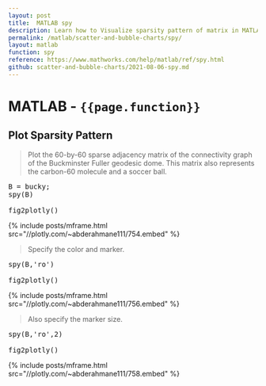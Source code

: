 ```yaml
---
layout: post
title:  MATLAB spy
description: Learn how to Visualize sparsity pattern of matrix in MATLAB, then publish them to the Web with Plotly.
permalink: /matlab/scatter-and-bubble-charts/spy/
layout: matlab
function: spy
reference: https://www.mathworks.com/help/matlab/ref/spy.html
github: scatter-and-bubble-charts/2021-08-06-spy.md
---
```


# MATLAB - `{{page.function}}`

<!--------------------- EXAMPLE BREAK ------------------------->
## Plot Sparsity Pattern

> Plot the 60-by-60 sparse adjacency matrix of the connectivity graph of the Buckminster Fuller geodesic dome. This matrix also represents the carbon-60 molecule and a soccer ball.

<pre class="mcode">
B = bucky;
spy(B)

fig2plotly()
</pre>

{% include posts/mframe.html src="//plotly.com/~abderahmane111/754.embed" %}

> Specify the color and marker.

<pre class="mcode">
spy(B,'ro')

fig2plotly()
</pre>

{% include posts/mframe.html src="//plotly.com/~abderahmane111/756.embed" %}

> Also specify the marker size.

<pre class="mcode">
spy(B,'ro',2)

fig2plotly()
</pre>

{% include posts/mframe.html src="//plotly.com/~abderahmane111/758.embed" %}
